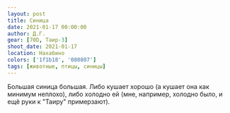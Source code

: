```yaml
---
layout: post
title: Синица
date: 2021-01-17 00:00:00
author: Д.Г.
gear: [70D, Таир-3]
shoot_date: 2021-01-17
location: Нахабино
colors: ['1f1b18', '080807']
tags: [животные, птицы, синицы]
---
```

Большая синица большая. Либо кушает хорошо (а кушает она как минимум неплохо), либо холодно ей (мне, например, холодно было, и ещё руки к "Таиру" примерзают).
